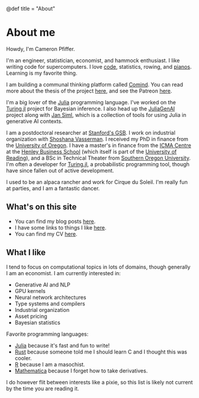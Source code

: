 @def title = "About"

# About me

Howdy, I'm Cameron Pfiffer.

I'm an engineer, statistician, economist, and hammock enthusiast. I like writing code for supercomputers. I love [code](https://www.github.com/cpfiffer), statistics, rowing, and [pianos](https://www.youtube.com/channel/UCTcsdFvTCGyJ8vSp3iHuTyg?view_as=subscriber). Learning is my favorite thing.

I am building a communal thinking platform called [Comind](https://blog.comind.me). You can read more about the thesis of the project [here](/posts/comind), and see the Patreon [here](https://www.patreon.com/comind).

I'm a big lover of the [Julia](https://julialang.org/) programming language. I've worked on the [Turing.jl](https://turinglang.org/stable/) project for Bayesian inference. I also head up the [JuliaGenAI](http://juliagenai.org/) project along with [Jan Siml](https://siml.earth/), which is a collection of tools for using Julia in generative AI contexts.

I am a postdoctoral researcher at [Stanford's GSB](https://www.gsb.stanford.edu/). 
I work on industrial organization with [Shoshana Vasserman](https://shoshanavasserman.com/). 
I received my PhD in finance from the [University of Oregon](https://business.uoregon.edu/phd/concentrations/finance). 
I have a master's in finance from the [ICMA Centre](http://www.icmacentre.ac.uk/) at the [Henley Business School](http://www.henley.ac.uk/) 
(which itself is part of the [University of Reading](https://www.reading.ac.uk/)), and a BSc in Technical Theater 
from [Southern Oregon University](https://sou.edu/). I'm often a developer for [Turing.jl](https://turing.ml), a probabilistic programming tool, though have since fallen out of active development.



I used to be an alpaca rancher and work for Cirque du Soleil. I'm really fun at parties, and I am a fantastic dancer.

## What's on this site

- You can find my blog posts [here](/blog/).
- I have some links to things I like [here](/links/).
- You can find my CV [here](/cv/cv.pdf).

## What I like

I tend to focus on computational topics in lots of domains, though generally I am an economist. I am currently interested in:

* Generative AI and NLP
* GPU kernels
* Neural network architectures
* Type systems and compilers
* Industrial organization
* Asset pricing
* Bayesian statistics

Favorite programming languages:

* [Julia](https://julialang.org/) because it's fast and fun to write!
* [Rust](https://www.rust-lang.org/en-US/) because someone told me I should learn C and I thought this was cooler.
* [R](https://www.r-project.org/) because I am a masochist.
* [Mathematica](https://www.wolfram.com/mathematica/) because I forget how to take derivatives.

I do however flit between interests like a pixie, so this list is likely not current by the time you are reading it.